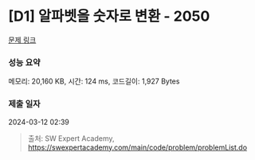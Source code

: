 # [D1] 알파벳을 숫자로 변환 - 2050 

[문제 링크](https://swexpertacademy.com/main/code/problem/problemDetail.do?contestProbId=AV5QLGxKAzQDFAUq) 

### 성능 요약

메모리: 20,160 KB, 시간: 124 ms, 코드길이: 1,927 Bytes

### 제출 일자

2024-03-12 02:39



> 출처: SW Expert Academy, https://swexpertacademy.com/main/code/problem/problemList.do